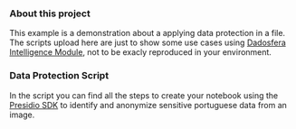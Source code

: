 ### About this project
This example is a demonstration about a applying data protection in a file. The scripts upload here are just to show some use cases using [Dadosfera Intelligence Module](https://docs.dadosfera.ai/docs/intelig%C3%AAncia), not to be exacly reproduced in your environment.

### Data Protection Script
In the script you can find all the steps to create your notebook using the [Presidio SDK](https://microsoft.github.io/presidio/) to identify and anonymize sensitive portuguese data from an image.
